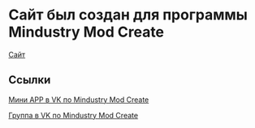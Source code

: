 
# Сайт был создан для программы Mindustry Mod Create
[Сайт](https://paulieg626.github.io/mindustry.mod.create/)
## Ссылки
[Мини APP в VK по Mindustry Mod Create](https://vk.com/app7484109)

[Группа в VK по Mindustry Mod Create](https://vk.com/mindustry_mod_create)
